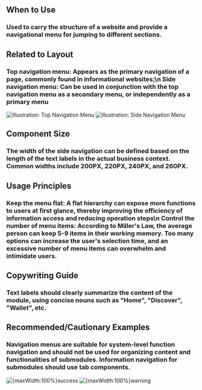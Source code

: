 ## When to Use

### Used to carry the structure of a website and provide a navigational menu for jumping to different sections.

## Related to Layout

### Top navigation menu: Appears as the primary navigation of a page, commonly found in informational websites;\n Side navigation menu: Can be used in conjunction with the top navigation menu as a secondary menu, or independently as a primary menu

![Illustration: Top Navigation Menu](001)
![Illustration: Side Navigation Menu](002)

## Component Size

### The width of the side navigation can be defined based on the length of the text labels in the actual business context. Common widths include 200PX, 220PX, 240PX, and 260PX.

## Usage Principles

### Keep the menu flat: A flat hierarchy can expose more functions to users at first glance, thereby improving the efficiency of information access and reducing operation steps\n Control the number of menu items: According to Miller's Law, the average person can keep 5-9 items in their working memory. Too many options can increase the user's selection time, and an excessive number of menu items can overwhelm and intimidate users.

## Copywriting Guide

### Text labels should clearly summarize the content of the module, using concise nouns such as "Home", "Discover", "Wallet", etc.

## Recommended/Cautionary Examples

### Navigation menus are suitable for system-level function navigation and should not be used for organizing content and functionalities of submodules. Information navigation for submodules should use tab components.

![{maxWidth:100%}success](003)
![{maxWidth:100%}warning](004)
